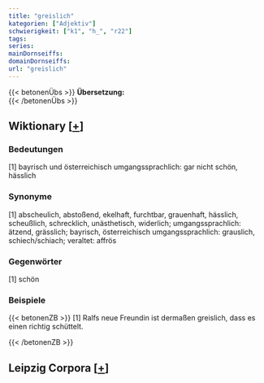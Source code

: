 ```yaml
---
title: "greislich"
kategorien: ["Adjektiv"]
schwierigkeit: ["k1", "h_", "r22"]
tags:
series:
mainDornseiffs:
domainDornseiffs:
url: "greislich"
---
```


{{< betonenÜbs >}}
**Übersetzung:**  
{{< /betonenÜbs >}}

## Wiktionary [[+](https://de.wiktionary.org/wiki/greislich)]

### Bedeutungen
[1] bayrisch und österreichisch umgangssprachlich: gar nicht schön, hässlich  

### Synonyme
[1] abscheulich, abstoßend, ekelhaft, furchtbar, grauenhaft, hässlich, scheußlich, schrecklich, unästhetisch, widerlich; umgangssprachlich: ätzend, grässlich; bayrisch, österreichisch umgangssprachlich: grauslich, schiech/schiach; veraltet: affrös  

### Gegenwörter
[1] schön  

### Beispiele
{{< betonenZB >}}
[1] Ralfs neue Freundin ist dermaßen greislich, dass es einen richtig schüttelt.  

{{< /betonenZB >}}

## Leipzig Corpora [[+](https://corpora.uni-leipzig.de/en/res?word=greislich&corpusId=deu_newscrawl-public_2018)]

